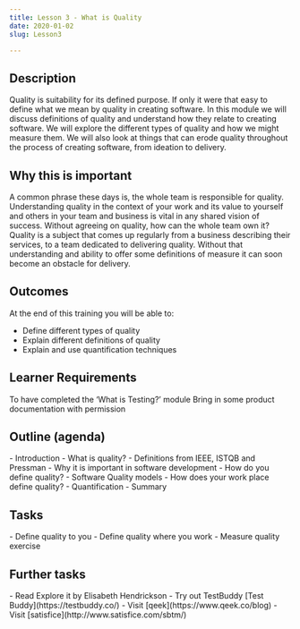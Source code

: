 ```yaml
---
title: Lesson 3 - What is Quality
date: 2020-01-02
slug: Lesson3

---
```


<h2> Description </h2>
Quality is suitability for its defined purpose. If only it were that easy to define what we mean by quality in creating software. In this module we will discuss definitions of quality and understand how they relate to creating software. We will explore the different types of quality and how we might measure them. We will also look at things that can erode quality throughout the process of creating software, from ideation to delivery. 

<h2> Why this is important </h2>
A common phrase these days is, the whole team is responsible for quality. Understanding quality in the context of your work and its value to yourself and others in your team and business is vital in any shared vision of success. Without agreeing on quality, how can the whole team own it? 
Quality is a subject that comes up regularly from a business describing their services, to a team dedicated to delivering quality. Without that understanding and ability to offer some definitions of measure it can soon become an obstacle for delivery. 

<h2> Outcomes </h2>
At the end of this training you will be able to:

- Define different types of quality 
- Explain different definitions of quality 
- Explain and use quantification techniques 

<h2> Learner Requirements</h2>
To have completed the ‘What is Testing?’ module 
Bring in some product documentation with permission 

<h2> Outline (agenda)</h2>
- Introduction 
- What is quality? - Definitions from IEEE, ISTQB and Pressman 
- Why it is important in software development 
- How do you define quality? 
- Software Quality models 
- How does your work place define quality? 
- Quantification 
- Summary  

<h2>Tasks </h2>
- Define quality to you 
- Define quality where you work 
- Measure quality exercise 

<h2> Further tasks </h2>
- Read Explore it by Elisabeth Hendrickson 
- Try out TestBuddy [Test Buddy](https://testbuddy.co/)
- Visit [qeek](https://www.qeek.co/blog)
- Visit [satisfice](http://www.satisfice.com/sbtm/)

